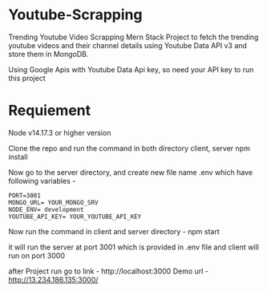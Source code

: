 # Youtube-Scrapping
Trending Youtube Video Scrapping
Mern Stack Project to fetch the trending youtube videos and their channel details using Youtube Data API v3 and store them in MongoDB.

Using Google Apis with Youtube Data Api key, so need your API key to run this project

# Requiement
Node v14.17.3 or higher version


Clone the repo and run the command in both directory client, server
  npm install 

Now go to the server directory, and create new file name .env which have following variables -

    PORT=3001
    MONGO_URL= YOUR_MONGO_SRV
    NODE_ENV= development
    YOUTUBE_API_KEY= YOUR_YOUTUBE_API_KEY

Now run the command in client and server directory -
npm start

it will run the server at port 3001 which is provided in .env file
and client will run on port 3000

after Project run go to link -
    http://localhost:3000 
Demo url - http://13.234.186.135:3000/
    





